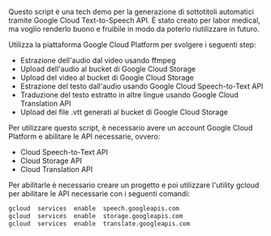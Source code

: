 Questo script è una tech demo per la generazione di sottotitoli automatici tramite Google Cloud Text-to-Speech API. 
È stato creato per labor medical, ma voglio renderlo buono e fruibile in modo da poterlo riutilizzare in futuro.

Utilizza la piattaforma Google Cloud Platform per svolgere i seguenti step:
-  Estrazione dell'audio dal video usando ffmpeg
-  Upload dell'audio al bucket di Google Cloud Storage
-  Upload del video al bucket di Google Cloud Storage
-  Estrazione del testo dall'audio usando Google Cloud Speech-to-Text API
-  Traduzione del testo estratto in altre lingue usando Google Cloud Translation API
-  Upload dei file .vtt generati al bucket di Google Cloud Storage

Per utilizzare questo script, è necessario avere un account Google Cloud Platform e abilitare le API necessarie, ovvero:

-  Cloud Speech-to-Text API
-  Cloud Storage API
-  Cloud Translation API

Per abilitarle è necessario creare un progetto e poi utilizzare l'utility gcloud per abilitare le API necessarie con i seguenti comandi:
```sh
gcloud  services  enable  speech.googleapis.com
gcloud  services  enable  storage.googleapis.com
gcloud  services  enable  translate.googleapis.com
```